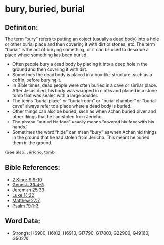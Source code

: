 # bury, buried, burial

## Definition:

The term “bury” refers to putting an object (usually a dead body) into a hole or other burial place and then covering it with dirt or stones, etc. The term “burial” is the act of burying something, or it can be used to describe a place where something has been buried.

* Often people bury a dead body by placing it into a deep hole in the ground and then covering it with dirt.
* Sometimes the dead body is placed in a box-like structure, such as a coffin, before burying it.
* In Bible times, dead people were often buried in a cave or similar place. After Jesus died, his body was wrapped in cloths and placed in a stone tomb that was sealed with a large boulder.
* The terms “burial place” or “burial room” or “burial chamber” or “burial cave” always refer to a place where a dead body is buried.
* Other things can also be buried, such as when Achan buried silver and other things that he had stolen from Jericho.
* The phrase “buried his face” usually means “covered his face with his hands.”
* Sometimes the word “hide” can mean “bury” as when Achan hid things in the ground that he had stolen from Jericho. This meant he buried them in the ground.

(See also: [Jericho](../names/jericho.md), [tomb](../other/tomb.md))

## Bible References:

* [2 Kings 9:9-10](rc://en/tn/help/2ki/09/09)
* [Genesis 35:4-5](rc://en/tn/help/gen/35/04)
* [Jeremiah 25:33](rc://en/tn/help/jer/25/33)
* [Luke 16:22](rc://en/tn/help/luk/16/22)
* [Matthew 27:7](rc://en/tn/help/mat/27/07)
* [Psalm 79:1-3](rc://en/tn/help/psa/079/001)

## Word Data:

* Strong’s: H6900, H6912, H6913, G17790, G17800, G22900, G49160, G50270
